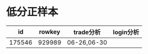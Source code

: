 

# 低分正样本



|id|rowkey|trade分析|login分析
|:---:|:---:|:---:|:---:|
|175546|929989|06-26,06-30|







